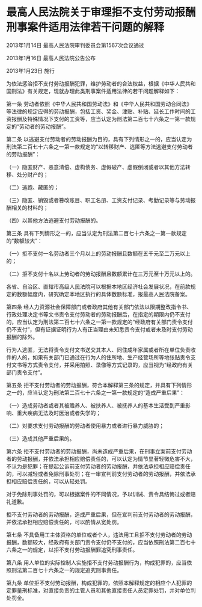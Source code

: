 # 最高人民法院关于审理拒不支付劳动报酬刑事案件适用法律若干问题的解释

2013年1月14日 最高人民法院审判委员会第1567次会议通过

2013年1月16日 最高人民法院公告公布

2013年1月23日 施行



为依法惩治拒不支付劳动报酬犯罪，维护劳动者的合法权益，根据《中华人民共和国刑法》有关规定，现就办理此类刑事案件适用法律的若干问题解释如下：

第一条 劳动者依照《中华人民共和国劳动法》和《中华人民共和国劳动合同法》等法律的规定应得的劳动报酬，包括工资、奖金、津贴、补贴、延长工作时间的工资报酬及特殊情况下支付的工资等，应当认定为刑法第二百七十六条之一第一款规定的“劳动者的劳动报酬”。

第二条 以逃避支付劳动者的劳动报酬为目的，具有下列情形之一的，应当认定为刑法第二百七十六条之一第一款规定的“以转移财产、逃匿等方法逃避支付劳动者的劳动报酬”：

（一）隐匿财产、恶意清偿、虚构债务、虚假破产、虚假倒闭或者以其他方法转移、处分财产的；

（二）逃跑、藏匿的；

（三）隐匿、销毁或者篡改账目、职工名册、工资支付记录、考勤记录等与劳动报酬相关的材料的；

（四）以其他方法逃避支付劳动报酬的。

第三条 具有下列情形之一的，应当认定为刑法第二百七十六条之一第一款规定的“数额较大”：

（一）拒不支付一名劳动者三个月以上的劳动报酬且数额在五千元至二万元以上的；

（二）拒不支付十名以上劳动者的劳动报酬且数额累计在三万元至十万元以上的。

各省、自治区、直辖市高级人民法院可以根据本地区经济社会发展状况，在前款规定的数额幅度内，研究确定本地区执行的具体数额标准，报最高人民法院备案。

第四条 经人力资源社会保障部门或者政府其他有关部门依法以限期整改指令书、行政处理决定书等文书责令支付劳动者的劳动报酬后，在指定的期限内仍不支付的，应当认定为刑法第二百七十六条之一第一款规定的“经政府有关部门责令支付仍不支付”，但有证据证明行为人有正当理由未知悉责令支付或者未及时支付劳动报酬的除外。

行为人逃匿，无法将责令支付文书送交其本人、同住成年家属或者所在单位负责收件的人的，如果有关部门已通过在行为人的住所地、生产经营场所等地张贴责令支付文书等方式责令支付，并采用拍照、录像等方式记录的，应当视为“经政府有关部门责令支付”。

第五条 拒不支付劳动者的劳动报酬，符合本解释第三条的规定，并具有下列情形之一的，应当认定为刑法第二百七十六条之一第一款规定的“造成严重后果”：

（一）造成劳动者或者其被赡养人、被扶养人、被抚养人的基本生活受到严重影响、重大疾病无法及时医治或者失学的；

（二）对要求支付劳动报酬的劳动者使用暴力或者进行暴力威胁的；

（三）造成其他严重后果的。

第六条 拒不支付劳动者的劳动报酬，尚未造成严重后果，在刑事立案前支付劳动者的劳动报酬，并依法承担相应赔偿责任的，可以认定为情节显著轻微危害不大，不认为是犯罪；在提起公诉前支付劳动者的劳动报酬，并依法承担相应赔偿责任的，可以减轻或者免除刑事处罚；在一审宣判前支付劳动者的劳动报酬，并依法承担相应赔偿责任的，可以从轻处罚。

对于免除刑事处罚的，可以根据案件的不同情况，予以训诫、责令具结悔过或者赔礼道歉。

拒不支付劳动者的劳动报酬，造成严重后果，但在宣判前支付劳动者的劳动报酬，并依法承担相应赔偿责任的，可以酌情从宽处罚。

第七条 不具备用工主体资格的单位或者个人，违法用工且拒不支付劳动者的劳动报酬，数额较大，经政府有关部门责令支付仍不支付的，应当依照刑法第二百七十六条之一的规定，以拒不支付劳动报酬罪追究刑事责任。

第八条 用人单位的实际控制人实施拒不支付劳动报酬行为，构成犯罪的，应当依照刑法第二百七十六条之一的规定追究刑事责任。

第九条 单位拒不支付劳动报酬，构成犯罪的，依照本解释规定的相应个人犯罪的定罪量刑标准，对直接负责的主管人员和其他直接责任人员定罪处罚，并对单位判处罚金。